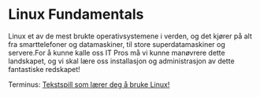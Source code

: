 # Linux Fundamentals
Linux et av de mest brukte operativsystemene i verden, og det kjører på alt fra smarttelefoner og datamaskiner,
til store superdatamaskiner og servere.For å kunne kalle oss IT Pros må vi kunne manøvrere dette landskapet, og vi skal lære oss installasjon og administrasjon av dette fantastiske redskapet!

Terminus: [Tekstspill som lærer deg å bruke Linux!](https://web.mit.edu/mprat/Public/web/Terminus/Web/main.html)
